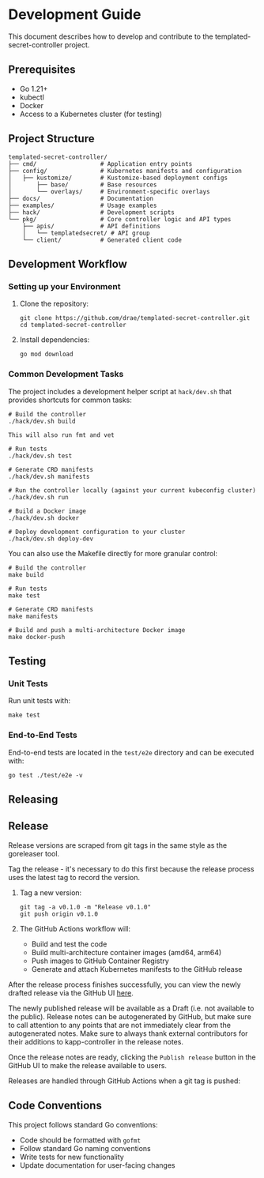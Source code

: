 # Development Guide

This document describes how to develop and contribute to the templated-secret-controller project.

## Prerequisites

- Go 1.21+
- kubectl
- Docker
- Access to a Kubernetes cluster (for testing)

## Project Structure

```
templated-secret-controller/
├── cmd/                  # Application entry points
├── config/               # Kubernetes manifests and configuration
│   ├── kustomize/        # Kustomize-based deployment configs
│       ├── base/         # Base resources
│       └── overlays/     # Environment-specific overlays
├── docs/                 # Documentation
├── examples/             # Usage examples
├── hack/                 # Development scripts
└── pkg/                  # Core controller logic and API types
    ├── apis/             # API definitions
    │   └── templatedsecret/ # API group
    └── client/           # Generated client code
```

## Development Workflow

### Setting up your Environment

1. Clone the repository:

   ```shell
   git clone https://github.com/drae/templated-secret-controller.git
   cd templated-secret-controller
   ```

2. Install dependencies:

   ```shell
   go mod download
   ```

### Common Development Tasks

The project includes a development helper script at `hack/dev.sh` that provides shortcuts for common tasks:

```shell
# Build the controller
./hack/dev.sh build

This will also run fmt and vet

# Run tests
./hack/dev.sh test

# Generate CRD manifests
./hack/dev.sh manifests

# Run the controller locally (against your current kubeconfig cluster)
./hack/dev.sh run

# Build a Docker image
./hack/dev.sh docker

# Deploy development configuration to your cluster
./hack/dev.sh deploy-dev
```

You can also use the Makefile directly for more granular control:

```shell
# Build the controller
make build

# Run tests
make test

# Generate CRD manifests
make manifests

# Build and push a multi-architecture Docker image
make docker-push
```

## Testing

### Unit Tests

Run unit tests with:

```shell
make test
```

### End-to-End Tests

End-to-end tests are located in the `test/e2e` directory and can be executed with:

```shell
go test ./test/e2e -v
```

## Releasing

## Release

Release versions are scraped from git tags in the same style as the goreleaser
tool.

Tag the release - it's necessary to do this first because the release process uses the latest tag to record the version.

1. Tag a new version:

   ```shell
   git tag -a v0.1.0 -m "Release v0.1.0"
   git push origin v0.1.0
   ```

2. The GitHub Actions workflow will:
   - Build and test the code
   - Build multi-architecture container images (amd64, arm64)
   - Push images to GitHub Container Registry
   - Generate and attach Kubernetes manifests to the GitHub release

After the release process finishes successfully, you can view the newly drafted release via
the GitHub UI [here](https://github.com/carvel-dev/templated-secretsecret-controller/releases).

The newly published release will be available as a Draft (i.e. not available to the public).
Release notes can be autogenerated by GitHub, but make sure to call attention to any points
that are not immediately clear from the autogenerated notes. Make sure to always thank external
contributors for their additions to kapp-controller in the release notes.

Once the release notes are ready, clicking the `Publish release` button in the GitHub UI to
make the release available to users.

Releases are handled through GitHub Actions when a git tag is pushed:

## Code Conventions

This project follows standard Go conventions:

- Code should be formatted with `gofmt`
- Follow standard Go naming conventions
- Write tests for new functionality
- Update documentation for user-facing changes
